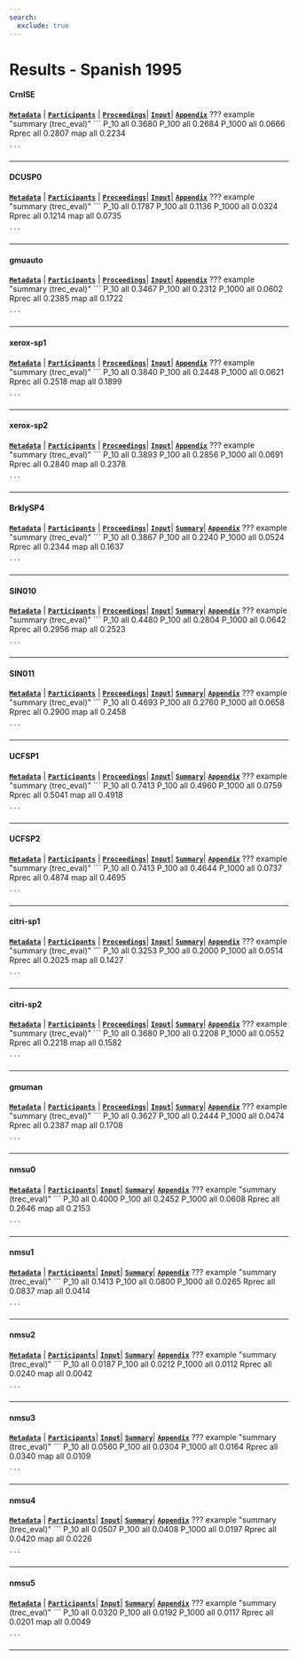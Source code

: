 ```yaml
---
search:
  exclude: true
---
```


# Results - Spanish 1995 

#### CrnlSE 
[**`Metadata`**](./runs.md#crnlse) | [**`Participants`**](./participants.md#cornell) | [**`Proceedings`**](./proceedings.md#new-retrieval-approaches-using-smart-trec-4)| [**`Input`**](https://trec.nist.gov/results/trec4/trec4.results.input/tracks/spanish/topics_1_25/input.CrnlSE.Z)| [**`Appendix`**](https://trec.nist.gov/pubs/trec4/appendices/spanish/CrnlSE.pdf)
??? example "summary (trec_eval)"
	```
	P_10		all	0.3680
	P_100		all	0.2684
	P_1000		all	0.0666
	Rprec		all	0.2807
	map			all	0.2234

	```
---
#### DCUSP0 
[**`Metadata`**](./runs.md#dcusp0) | [**`Participants`**](./participants.md#dublin) | [**`Proceedings`**](./proceedings.md#trec-4-experiments-at-dublin-city-university-thresholding-posting-lists-query-expansion-with-wordnet-and-pos-tagging-of-spanish)| [**`Input`**](https://trec.nist.gov/results/trec4/trec4.results.input/tracks/spanish/topics_1_25/input.DCUSP0.Z)| [**`Appendix`**](https://trec.nist.gov/pubs/trec4/appendices/spanish/DCUSP0.pdf)
??? example "summary (trec_eval)"
	```
	P_10		all	0.1787
	P_100		all	0.1136
	P_1000		all	0.0324
	Rprec		all	0.1214
	map			all	0.0735

	```
---
#### gmuauto 
[**`Metadata`**](./runs.md#gmuauto) | [**`Participants`**](./participants.md#gmu) | [**`Proceedings`**](./proceedings.md#improving-accuracy-and-run-time-performance-for-trec-4)| [**`Input`**](https://trec.nist.gov/results/trec4/trec4.results.input/tracks/spanish/topics_1_25/input.gmuauto.Z)| [**`Appendix`**](https://trec.nist.gov/pubs/trec4/appendices/spanish/gmuauto.pdf)
??? example "summary (trec_eval)"
	```
	P_10		all	0.3467
	P_100		all	0.2312
	P_1000		all	0.0602
	Rprec		all	0.2385
	map			all	0.1722

	```
---
#### xerox-sp1 
[**`Metadata`**](./runs.md#xerox-sp1) | [**`Participants`**](./participants.md#xerox) | [**`Proceedings`**](./proceedings.md#xerox-site-report-four-trec-4-tracks)| [**`Input`**](https://trec.nist.gov/results/trec4/trec4.results.input/tracks/spanish/topics_1_25/input.xerox-sp1.Z)| [**`Appendix`**](https://trec.nist.gov/pubs/trec4/appendices/spanish/xerox-sp1.pdf)
??? example "summary (trec_eval)"
	```
	P_10		all	0.3840
	P_100		all	0.2448
	P_1000		all	0.0621
	Rprec		all	0.2518
	map			all	0.1899

	```
---
#### xerox-sp2 
[**`Metadata`**](./runs.md#xerox-sp2) | [**`Participants`**](./participants.md#xerox) | [**`Proceedings`**](./proceedings.md#xerox-site-report-four-trec-4-tracks)| [**`Input`**](https://trec.nist.gov/results/trec4/trec4.results.input/tracks/spanish/topics_1_25/input.xerox-sp2.Z)| [**`Appendix`**](https://trec.nist.gov/pubs/trec4/appendices/spanish/xerox-sp2.pdf)
??? example "summary (trec_eval)"
	```
	P_10		all	0.3893
	P_100		all	0.2856
	P_1000		all	0.0691
	Rprec		all	0.2840
	map			all	0.2378

	```
---
#### BrklySP4 
[**`Metadata`**](./runs.md#brklysp4) | [**`Participants`**](./participants.md#berkeley) | [**`Proceedings`**](./proceedings.md#logistic-regression-at-trec4-probabilistic-retrieval-from-full-text-document-collections)| [**`Input`**](https://trec.nist.gov/results/trec4/trec4.results.input/tracks/spanish/topics_26_50/input.BrklySP4.Z)| [**`Summary`**](https://trec.nist.gov/results/trec4/trec4.results.summary/tracks/spanish/topics_26_50/summary.BrklySP4.Z)| [**`Appendix`**](https://trec.nist.gov/pubs/trec4/appendices/spanish/BrklySP4.pdf)
??? example "summary (trec_eval)"
	```
	P_10		all	0.3867
	P_100		all	0.2240
	P_1000		all	0.0524
	Rprec		all	0.2344
	map			all	0.1637

	```
---
#### SIN010 
[**`Metadata`**](./runs.md#sin010) | [**`Participants`**](./participants.md#umass) | [**`Proceedings`**](./proceedings.md#recent-experiments-with-inquery)| [**`Input`**](https://trec.nist.gov/results/trec4/trec4.results.input/tracks/spanish/topics_26_50/input.SIN010.Z)| [**`Summary`**](https://trec.nist.gov/results/trec4/trec4.results.summary/tracks/spanish/topics_26_50/summary.SIN010.Z)| [**`Appendix`**](https://trec.nist.gov/pubs/trec4/appendices/spanish/SIN010.pdf)
??? example "summary (trec_eval)"
	```
	P_10		all	0.4480
	P_100		all	0.2804
	P_1000		all	0.0642
	Rprec		all	0.2956
	map			all	0.2523

	```
---
#### SIN011 
[**`Metadata`**](./runs.md#sin011) | [**`Participants`**](./participants.md#umass) | [**`Proceedings`**](./proceedings.md#recent-experiments-with-inquery)| [**`Input`**](https://trec.nist.gov/results/trec4/trec4.results.input/tracks/spanish/topics_26_50/input.SIN011.Z)| [**`Summary`**](https://trec.nist.gov/results/trec4/trec4.results.summary/tracks/spanish/topics_26_50/summary.SIN011.Z)| [**`Appendix`**](https://trec.nist.gov/pubs/trec4/appendices/spanish/SIN011.pdf)
??? example "summary (trec_eval)"
	```
	P_10		all	0.4693
	P_100		all	0.2760
	P_1000		all	0.0658
	Rprec		all	0.2900
	map			all	0.2458

	```
---
#### UCFSP1 
[**`Metadata`**](./runs.md#ucfsp1) | [**`Participants`**](./participants.md#ucf) | [**`Proceedings`**](./proceedings.md#multi-lingual-text-filtering-using-semantic-modeling)| [**`Input`**](https://trec.nist.gov/results/trec4/trec4.results.input/tracks/spanish/topics_26_50/input.UCFSP1.Z)| [**`Summary`**](https://trec.nist.gov/results/trec4/trec4.results.summary/tracks/spanish/topics_26_50/summary.UCFSP1.Z)| [**`Appendix`**](https://trec.nist.gov/pubs/trec4/appendices/spanish/UCFSP1.pdf)
??? example "summary (trec_eval)"
	```
	P_10		all	0.7413
	P_100		all	0.4960
	P_1000		all	0.0759
	Rprec		all	0.5041
	map			all	0.4918

	```
---
#### UCFSP2 
[**`Metadata`**](./runs.md#ucfsp2) | [**`Participants`**](./participants.md#ucf) | [**`Proceedings`**](./proceedings.md#multi-lingual-text-filtering-using-semantic-modeling)| [**`Input`**](https://trec.nist.gov/results/trec4/trec4.results.input/tracks/spanish/topics_26_50/input.UCFSP2.Z)| [**`Summary`**](https://trec.nist.gov/results/trec4/trec4.results.summary/tracks/spanish/topics_26_50/summary.UCFSP2.Z)| [**`Appendix`**](https://trec.nist.gov/pubs/trec4/appendices/spanish/UCFSP2.pdf)
??? example "summary (trec_eval)"
	```
	P_10		all	0.7413
	P_100		all	0.4644
	P_1000		all	0.0737
	Rprec		all	0.4874
	map			all	0.4695

	```
---
#### citri-sp1 
[**`Metadata`**](./runs.md#citri-sp1) | [**`Participants`**](./participants.md#citri) | [**`Proceedings`**](./proceedings.md#similarity-measures-for-short-queries)| [**`Input`**](https://trec.nist.gov/results/trec4/trec4.results.input/tracks/spanish/topics_26_50/input.citri-sp1.Z)| [**`Summary`**](https://trec.nist.gov/results/trec4/trec4.results.summary/tracks/spanish/topics_26_50/summary.citri-sp1.Z)| [**`Appendix`**](https://trec.nist.gov/pubs/trec4/appendices/spanish/citri-sp1.pdf)
??? example "summary (trec_eval)"
	```
	P_10		all	0.3253
	P_100		all	0.2000
	P_1000		all	0.0514
	Rprec		all	0.2025
	map			all	0.1427

	```
---
#### citri-sp2 
[**`Metadata`**](./runs.md#citri-sp2) | [**`Participants`**](./participants.md#citri) | [**`Proceedings`**](./proceedings.md#similarity-measures-for-short-queries)| [**`Input`**](https://trec.nist.gov/results/trec4/trec4.results.input/tracks/spanish/topics_26_50/input.citri-sp2.Z)| [**`Summary`**](https://trec.nist.gov/results/trec4/trec4.results.summary/tracks/spanish/topics_26_50/summary.citri-sp2.Z)| [**`Appendix`**](https://trec.nist.gov/pubs/trec4/appendices/spanish/citri-sp2.pdf)
??? example "summary (trec_eval)"
	```
	P_10		all	0.3680
	P_100		all	0.2208
	P_1000		all	0.0552
	Rprec		all	0.2218
	map			all	0.1582

	```
---
#### gmuman 
[**`Metadata`**](./runs.md#gmuman) | [**`Participants`**](./participants.md#gmu) | [**`Proceedings`**](./proceedings.md#improving-accuracy-and-run-time-performance-for-trec-4)| [**`Input`**](https://trec.nist.gov/results/trec4/trec4.results.input/tracks/spanish/topics_26_50/input.gmuman.Z)| [**`Summary`**](https://trec.nist.gov/results/trec4/trec4.results.summary/tracks/spanish/topics_26_50/summary.gmuman.Z)| [**`Appendix`**](https://trec.nist.gov/pubs/trec4/appendices/spanish/gmuman.pdf)
??? example "summary (trec_eval)"
	```
	P_10		all	0.3627
	P_100		all	0.2444
	P_1000		all	0.0474
	Rprec		all	0.2387
	map			all	0.1708

	```
---
#### nmsu0 
[**`Metadata`**](./runs.md#nmsu0) | [**`Participants`**](./participants.md#nsmu)| [**`Input`**](https://trec.nist.gov/results/trec4/trec4.results.input/tracks/spanish/topics_26_50/input.nmsu0.Z)| [**`Summary`**](https://trec.nist.gov/results/trec4/trec4.results.summary/tracks/spanish/topics_26_50/summary.nmsu0.Z)| [**`Appendix`**](https://trec.nist.gov/pubs/trec4/appendices/spanish/nmsu0.pdf)
??? example "summary (trec_eval)"
	```
	P_10		all	0.4000
	P_100		all	0.2452
	P_1000		all	0.0608
	Rprec		all	0.2646
	map			all	0.2153

	```
---
#### nmsu1 
[**`Metadata`**](./runs.md#nmsu1) | [**`Participants`**](./participants.md#nsmu)| [**`Input`**](https://trec.nist.gov/results/trec4/trec4.results.input/tracks/spanish/topics_26_50/input.nmsu1.Z)| [**`Summary`**](https://trec.nist.gov/results/trec4/trec4.results.summary/tracks/spanish/topics_26_50/summary.nmsu1.Z)| [**`Appendix`**](https://trec.nist.gov/pubs/trec4/appendices/spanish/nmsu1.pdf)
??? example "summary (trec_eval)"
	```
	P_10		all	0.1413
	P_100		all	0.0800
	P_1000		all	0.0265
	Rprec		all	0.0837
	map			all	0.0414

	```
---
#### nmsu2 
[**`Metadata`**](./runs.md#nmsu2) | [**`Participants`**](./participants.md#nsmu)| [**`Input`**](https://trec.nist.gov/results/trec4/trec4.results.input/tracks/spanish/topics_26_50/input.nmsu2.Z)| [**`Summary`**](https://trec.nist.gov/results/trec4/trec4.results.summary/tracks/spanish/topics_26_50/summary.nmsu2.Z)| [**`Appendix`**](https://trec.nist.gov/pubs/trec4/appendices/spanish/nmsu2.pdf)
??? example "summary (trec_eval)"
	```
	P_10		all	0.0187
	P_100		all	0.0212
	P_1000		all	0.0112
	Rprec		all	0.0240
	map			all	0.0042

	```
---
#### nmsu3 
[**`Metadata`**](./runs.md#nmsu3) | [**`Participants`**](./participants.md#nsmu)| [**`Input`**](https://trec.nist.gov/results/trec4/trec4.results.input/tracks/spanish/topics_26_50/input.nmsu3.Z)| [**`Summary`**](https://trec.nist.gov/results/trec4/trec4.results.summary/tracks/spanish/topics_26_50/summary.nmsu3.Z)| [**`Appendix`**](https://trec.nist.gov/pubs/trec4/appendices/spanish/nmsu3.pdf)
??? example "summary (trec_eval)"
	```
	P_10		all	0.0560
	P_100		all	0.0304
	P_1000		all	0.0164
	Rprec		all	0.0340
	map			all	0.0109

	```
---
#### nmsu4 
[**`Metadata`**](./runs.md#nmsu4) | [**`Participants`**](./participants.md#nsmu)| [**`Input`**](https://trec.nist.gov/results/trec4/trec4.results.input/tracks/spanish/topics_26_50/input.nmsu4.Z)| [**`Summary`**](https://trec.nist.gov/results/trec4/trec4.results.summary/tracks/spanish/topics_26_50/summary.nmsu4.Z)| [**`Appendix`**](https://trec.nist.gov/pubs/trec4/appendices/spanish/nmsu4.pdf)
??? example "summary (trec_eval)"
	```
	P_10		all	0.0507
	P_100		all	0.0408
	P_1000		all	0.0197
	Rprec		all	0.0420
	map			all	0.0226

	```
---
#### nmsu5 
[**`Metadata`**](./runs.md#nmsu5) | [**`Participants`**](./participants.md#nsmu)| [**`Input`**](https://trec.nist.gov/results/trec4/trec4.results.input/tracks/spanish/topics_26_50/input.nmsu5.Z)| [**`Summary`**](https://trec.nist.gov/results/trec4/trec4.results.summary/tracks/spanish/topics_26_50/summary.nmsu5.Z)| [**`Appendix`**](https://trec.nist.gov/pubs/trec4/appendices/spanish/nmsu5.pdf)
??? example "summary (trec_eval)"
	```
	P_10		all	0.0320
	P_100		all	0.0192
	P_1000		all	0.0117
	Rprec		all	0.0201
	map			all	0.0049

	```
---
